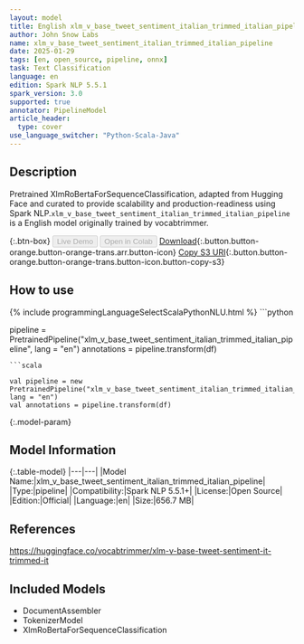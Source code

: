 ```yaml
---
layout: model
title: English xlm_v_base_tweet_sentiment_italian_trimmed_italian_pipeline pipeline XlmRoBertaForSequenceClassification from vocabtrimmer
author: John Snow Labs
name: xlm_v_base_tweet_sentiment_italian_trimmed_italian_pipeline
date: 2025-01-29
tags: [en, open_source, pipeline, onnx]
task: Text Classification
language: en
edition: Spark NLP 5.5.1
spark_version: 3.0
supported: true
annotator: PipelineModel
article_header:
  type: cover
use_language_switcher: "Python-Scala-Java"
---
```


## Description

Pretrained XlmRoBertaForSequenceClassification, adapted from Hugging Face and curated to provide scalability and production-readiness using Spark NLP.`xlm_v_base_tweet_sentiment_italian_trimmed_italian_pipeline` is a English model originally trained by vocabtrimmer.

{:.btn-box}
<button class="button button-orange" disabled>Live Demo</button>
<button class="button button-orange" disabled>Open in Colab</button>
[Download](https://s3.amazonaws.com/auxdata.johnsnowlabs.com/public/models/xlm_v_base_tweet_sentiment_italian_trimmed_italian_pipeline_en_5.5.1_3.0_1738127217575.zip){:.button.button-orange.button-orange-trans.arr.button-icon}
[Copy S3 URI](s3://auxdata.johnsnowlabs.com/public/models/xlm_v_base_tweet_sentiment_italian_trimmed_italian_pipeline_en_5.5.1_3.0_1738127217575.zip){:.button.button-orange.button-orange-trans.button-icon.button-copy-s3}

## How to use



<div class="tabs-box" markdown="1">
{% include programmingLanguageSelectScalaPythonNLU.html %}
```python

pipeline = PretrainedPipeline("xlm_v_base_tweet_sentiment_italian_trimmed_italian_pipeline", lang = "en")
annotations =  pipeline.transform(df)   

```
```scala

val pipeline = new PretrainedPipeline("xlm_v_base_tweet_sentiment_italian_trimmed_italian_pipeline", lang = "en")
val annotations = pipeline.transform(df)

```
</div>

{:.model-param}
## Model Information

{:.table-model}
|---|---|
|Model Name:|xlm_v_base_tweet_sentiment_italian_trimmed_italian_pipeline|
|Type:|pipeline|
|Compatibility:|Spark NLP 5.5.1+|
|License:|Open Source|
|Edition:|Official|
|Language:|en|
|Size:|656.7 MB|

## References

https://huggingface.co/vocabtrimmer/xlm-v-base-tweet-sentiment-it-trimmed-it

## Included Models

- DocumentAssembler
- TokenizerModel
- XlmRoBertaForSequenceClassification